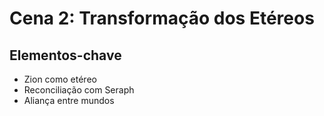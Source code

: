 # Cena 2: Transformação dos Etéreos

## Elementos-chave
- Zion como etéreo
- Reconciliação com Seraph
- Aliança entre mundos
